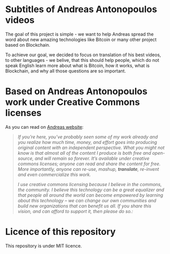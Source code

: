 # Subtitles of Andreas Antonopoulos videos

The goal of this project is simple - we want to help Andreas spread the word about new amazing technologies like Bitcoin or many other project based on Blockchain.

To achieve our goal, we decided to focus on translation of his best videos, to other languages - we belive, that this should help people, which do not speak English learn more about what is Bitcoin, how it works, what is Blockchain, and why all those questions are so important.

# Based on Andreas Antonopoulos work under Creative Commons licenses

As you can read on [Andreas website](https://antonopoulos.com/donate/):

> _If you’re here, you’ve probably seen some of my work already and you realize how much time, money, and effort goes into producing original content with an independent perspective. What you might not know is that almost all of the content I produce is both free and open-source, and will remain so forever. It’s available under creative commons licenses; anyone can read and share the content for free. More importantly, anyone can re-use, mashup, **translate**, re-invent and even commercialize this work._
> 
> _I use creative commons licensing because I believe in the commons, the community. I believe this technology can be a great equalizer and that people all around the world can become empowered by learning about this technology – we can change our own communities and build new organizations that can benefit us all. If you share this vision, and can afford to support it, then please do so.:_

# Licence of this repository

This repository is under MIT licence.


